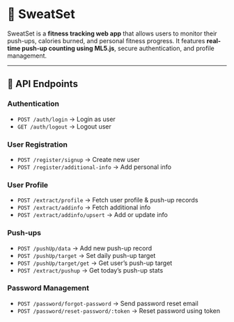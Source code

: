 # 💪 SweatSet

SweatSet is a **fitness tracking web app** that allows users to monitor their push-ups, calories burned, and personal fitness progress. It features **real-time push-up counting using ML5.js**, secure authentication, and profile management.

---

## 🔗 API Endpoints

### **Authentication**
- `POST /auth/login` → Login as user
- `GET /auth/logout` → Logout user

### **User Registration**
- `POST /register/signup` → Create new user
- `POST /register/additional-info` → Add personal info

### **User Profile**
- `POST /extract/profile` → Fetch user profile & push-up records
- `POST /extract/addinfo` → Fetch additional info
- `POST /extract/addinfo/upsert` → Add or update info

### **Push-ups**
- `POST /pushUp/data` → Add new push-up record
- `POST /pushUp/target` → Set daily push-up target
- `POST /pushUp/target/get` → Get user’s push-up target
- `POST /extract/pushup` → Get today’s push-up stats

### **Password Management**
- `POST /password/forgot-password` → Send password reset email
- `POST /password/reset-password/:token` → Reset password using token
